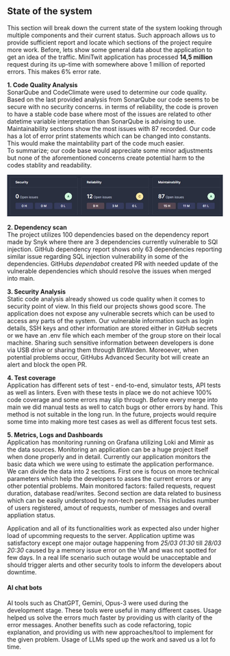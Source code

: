 ## State of the system

This section will break down the current state of the system looking through multiple components and their current status. Such approach allows us to provide sufficient report and locate which sections of the project require more work. Before, lets show some general data about the application to get an idea of the traffic. MiniTwit application has processed **14,5 million** request during its up-time with somewhere above 1 million of reported errors. This makes 6% error rate.

**1. Code Quality Analysis**  
SonarQube and CodeClimate were used to determine our code quality. Based on the last provided analysis from SonarQube our code seems to be secure with no security concerns. in terms of reliability, the code is proven to have a stable code base where most of the issues are related to other datetime variable interpretation than SonarQube is advising to use. Maintainability sections show the most issues with 87 recorded. Our code has a lot of error print statements which can be changed into constants. This would make the maintability part of the code much easier.  
To summarize; our code base would appreciate some minor adjustments but none of the aforementioned concerns create potential harm to the codes stablity and readability. 

![SonarQube general stats](images/SonarQube-stats.jpg)  

**2. Dependency scan**  
The project utilizes 100 dependencies based on the dependency report made by Snyk where there are 3 dependencies currently vulnerable to SQl injection. GitHub dependency report shows only 63 dependencies reporting similar issue regarding SQL injection vulnerability in some of the dependencies. GitHubs *dependabot* created PR with needed update of the vulnerable dependencies which should resolve the issues when merged into main. 

**3. Security Analysis**  
Static code analysis already showed us code quality when it comes to security point of view. In this field our projects shows good score. The application does not expose any vulnerable secrets which can be used to access any parts of the system. Our vulnerable information such as login details, SSH keys and other information are stored either in GitHub secrets or we have an .env file which each member of the group store on their local machine. Sharing such sensitive information between developers is done via USB drive or sharing them through BitWarden. Moreoever, when potential problems occur, GitHubs Advanced Security bot will create an alert and block the open PR. 

**4. Test coverage**  
Application has different sets of test - end-to-end, simulator tests, API tests as well as linters. Even with these tests in place we do not achieve 100% code coverage and some errors may slip through. Before every merge into main we did manual tests as well to catch bugs or other errors by hand. This method is not suitable in the long run. In the future, projects would require some time into making more test cases as well as different focus test sets.

**5. Metrics, Logs and Dashboards**  
Application has monitoring running on Grafana utilizing Loki and Mimir as the data sources. Monitoring an application can be a huge project itself when done properly and in detail. Currently our application monitors the basic data which we were using to estimate the application performance. We can divide the data into 2 sections. First one is focus on more technical parameters which help the developers to asses the current errors or any other potential problems. Main monitored factors: failed requests, request duration, database read/writes. Second section are data related to business which can be easily understood by non-tech person. This includes number of users registered, amout of requests, number of messages and overall appliation status. 

Application and all of its functionalities work as expected also under higher load of upcomming requests to the server. Application uptime was satisfactory except one major outage happening from *25/03 01:30* till *28/03 20:30* caused by a memory issue error on the VM and was not spotted for few days. In a real life scenario such outage would be unacceptable and should trigger alerts and other security tools to inform the developers about downtime. 

#### AI chat bots
AI tools such as ChatGPT, Gemini, Opus-3 were used during the development stage. These tools were useful in many different cases. Usage helped us solve the errors much faster by providing us with clarity of the error messages. Another benefits such as code refactoring, topic explanation, and providing us with new approaches/tool to implement for the given problem. Usage of LLMs sped up the work and saved us a lot fo time. 

